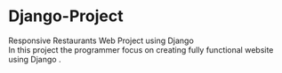 # Django-Project
 Responsive Restaurants Web Project using Django
 <br> In this project the programmer focus on creating fully functional website using Django . 
